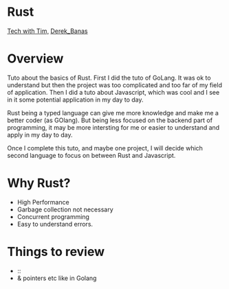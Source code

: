 # Rust

[Tech with Tim,](https://www.youtube.com/watch?v=T_KrYLW4jw8&list=PLzMcBGfZo4-nyLTlSRBvo0zjSnCnqjHYQ)
[Derek_Banas](https://www.youtube.com/watch?v=ygL_xcavzQ4)

# Overview

Tuto about the basics of Rust.
First I did the tuto of GoLang. It was ok to understand but then the project was too complicated and too far of my field of application. Then I did a tuto about Javascript, which was cool and I see in it some potential application in my day to day.

Rust being a typed language can give me more knowledge and make me a better coder (as GOlang). But being less focused on the backend part of programming, it may be more intersting for me or easier to understand and apply in my day to day.

Once I complete this tuto, and maybe one project, I will decide which second language to focus on between Rust and Javascript.


# Why Rust?

- High Performance
- Garbage collection not necessary
- Concurrent programming
- Easy to understand errors.

# Things to review

- ::
- & pointers etc like in Golang
